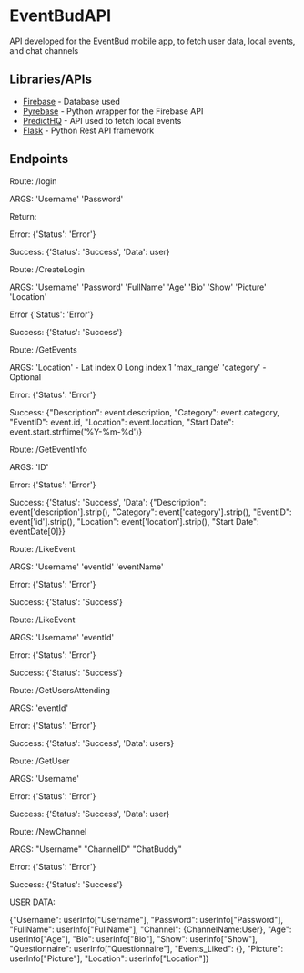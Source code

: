 # EventBudAPI
API developed for the EventBud mobile app, to fetch user data, local events, and chat channels

## Libraries/APIs

* [Firebase](https://firebase.google.com/) - Database used
* [Pyrebase](https://github.com/thisbejim/Pyrebase) - Python wrapper for the Firebase API
* [PredictHQ](https://www.predicthq.com/events/upcoming-events) - API used to fetch local events
* [Flask](https://flask.palletsprojects.com/en/1.1.x/) - Python Rest API framework 

## Endpoints

Route: /login

ARGS:
'Username'
'Password'

Return:

Error:
{'Status': 'Error'}

Success:
{'Status': 'Success', 'Data': user}



Route: /CreateLogin

ARGS:
'Username'
'Password'
'FullName'
'Age'
'Bio'
'Show'
'Picture'
'Location'

Error
{'Status': 'Error'}

Success:
{'Status': 'Success'}



Route: /GetEvents

ARGS:
'Location' - Lat index 0 Long index 1
'max_range'
'category' - Optional

Error:
{'Status': 'Error'}

Success:
{"Description": event.description, "Category": event.category,
"EventID": event.id, "Location": event.location, "Start Date": event.start.strftime('%Y-%m-%d')}



Route: /GetEventInfo

ARGS:
'ID'

Error:
{'Status': 'Error'}

Success:
{'Status': 'Success', 'Data': {"Description": event['description'].strip(), "Category": event['category'].strip(),
                                    "EventID": event['id'].strip(), "Location": event['location'].strip(),
                                    "Start Date": eventDate[0]}}


Route: /LikeEvent

ARGS:
'Username'
'eventId'
'eventName'

Error:
{'Status': 'Error'}

Success:
{'Status': 'Success'}



Route: /LikeEvent

ARGS:
'Username'
'eventId'

Error:
{'Status': 'Error'}

Success:
{'Status': 'Success'}



Route: /GetUsersAttending

ARGS:
'eventId'

Error:
{'Status': 'Error'}

Success:
{'Status': 'Success', 'Data': users}



Route: /GetUser

ARGS:
'Username'

Error:
{'Status': 'Error'}

Success:
{'Status': 'Success', 'Data': user}



Route: /NewChannel

ARGS:
"Username"
"ChannelID"
"ChatBuddy"

Error:
{'Status': 'Error'}

Success:
{'Status': 'Success'}



USER DATA:

{"Username": userInfo["Username"], "Password": userInfo["Password"], "FullName": userInfo["FullName"], "Channel": {ChannelName:User},
            "Age": userInfo["Age"], "Bio": userInfo["Bio"], "Show": userInfo["Show"], "Questionnaire": userInfo["Questionnaire"],
            "Events_Liked": {}, "Picture": userInfo["Picture"], "Location": userInfo["Location"]}

